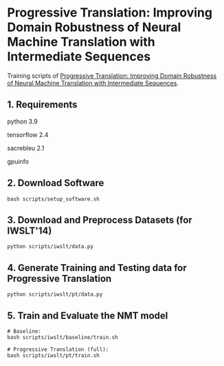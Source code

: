 # Progressive Translation: Improving Domain Robustness of Neural Machine Translation with Intermediate Sequences

Training scripts of [Progressive Translation: Improving Domain Robustness of Neural Machine Translation with Intermediate Sequences](https://arxiv.org/abs/2305.09154).


## 1. Requirements
python 3.9

tensorflow 2.4

sacrebleu 2.1

gpuinfo

## 2. Download Software
```
bash scripts/setup_software.sh
```

## 3. Download and Preprocess Datasets (for IWSLT'14)
```
python scripts/iwslt/data.py
```

## 4. Generate Training and Testing data for Progressive Translation
```
python scripts/iwslt/pt/data.py
```

## 5. Train and Evaluate the NMT model
```
# Baseline:
bash scripts/iwslt/baseline/train.sh

# Progressive Translation (full):
bash scripts/iwslt/pt/train.sh
```

